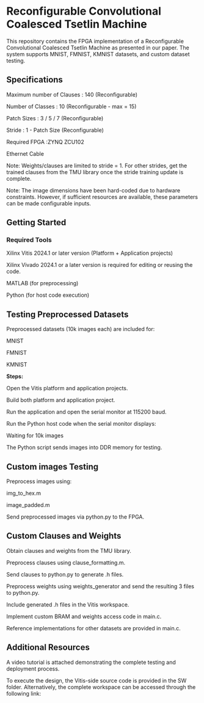 # Reconfigurable Convolutional Coalesced Tsetlin Machine

This repository contains the FPGA implementation of a Reconfigurable Convolutional Coalesced Tsetlin Machine as presented in our paper. The system supports MNIST, FMNIST, KMNIST datasets, and custom dataset testing.

## Specifications

Maximum number of Clauses :	140 (Reconfigurable)

Number of Classes	: 10 (Reconfigurable - max = 15)

Patch Sizes :	3 / 5 / 7 (Reconfigurable)

Stride : 1 - Patch Size  (Reconfigurable)

Required FPGA :ZYNQ ZCU102

Ethernet Cable

Note: Weights/clauses are limited to stride = 1. For other strides, get the trained clauses from the TMU library once the stride training update is complete.

Note: The image dimensions have been hard-coded due to hardware constraints. However, if sufficient resources are available, these parameters can be made configurable inputs.

## Getting Started
### Required Tools

Xilinx Vitis 2024.1 or later version
 (Platform + Application projects)

Xilinx Vivado 2024.1 or a later version is required for editing or reusing the code.

MATLAB (for preprocessing)

Python (for host code execution)

## Testing Preprocessed Datasets

Preprocessed datasets (10k images each) are included for:

MNIST

FMNIST

KMNIST

**Steps:**

Open the Vitis platform and application projects.

Build both platform and application project.

Run the application and open the serial monitor at 115200 baud.

Run the Python host code when the serial monitor displays:

Waiting for 10k images

The Python script sends images into DDR memory for testing.

## Custom images Testing

Preprocess images using:

img_to_hex.m

image_padded.m

Send preprocessed images via python.py to the FPGA.

## Custom Clauses and Weights

Obtain clauses and weights from the TMU library.

Preprocess clauses using clause_formatting.m.

Send clauses to python.py to generate .h files.

Preprocess weights using weights_generator and send the resulting 3 files to python.py.

Include generated .h files in the Vitis workspace.

Implement custom BRAM and weights access code in main.c.

Reference implementations for other datasets are provided in main.c.

## Additional Resources

A video tutorial is attached demonstrating the complete testing and deployment process.

To execute the design, the Vitis-side source code is provided in the SW folder. Alternatively, the complete workspace can be accessed through the following link:
